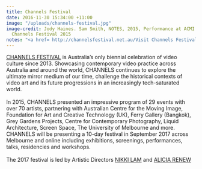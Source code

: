 ```yaml
---
title: Channels Festival
date: 2016-11-30 15:34:00 +11:00
image: "/uploads/channels-festival.jpg"
image-credit: Jody Haines. Sam Smith, NOTES, 2015, Performance at ACMI Studio for
  Channels Festival 2015
notes: "<a href= http://channelsfestival.net.au/Visit Channels Festival Website"
---
```


[CHANNELS FESTIVAL](http://channelsfestival.net.au/) is Australia’s only biennial celebration of video culture since 2013. Showcasing contemporary video practice across Australia and around the world, CHANNELS continues to explore the ultimate mirror medium of our time, challenge the historical contexts of video art and its future progressions in an increasingly tech-saturated world.<br> 
<br>
In 2015, CHANNELS presented an impressive program of 29 events with over 70 artists, partnering with Australian Centre for the Moving Image, Foundation for Art and Creative Technology (UK), Ferry Gallery (Bangkok), Grey Gardens Projects, Centre for Contemporary Photography, Liquid Architecture, Screen Space, The University of Melbourne and more. 
CHANNELS will be presenting a 10-day festival in September 2017 across Melbourne and online including exhibitions, screenings, performances, talks, residencies and workshops.<br>
<br>
The 2017 festival is led by Artistic Directors [NIKKI LAM](http://nikkilam.info/) and [ALICIA RENEW](http://heresheis.org.au/design-and-architecture/2013/08/alicia-renew/)
